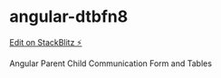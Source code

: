 # angular-dtbfn8

[Edit on StackBlitz ⚡️](https://stackblitz.com/edit/angular-dtbfn8)

Angular Parent Child Communication Form and Tables